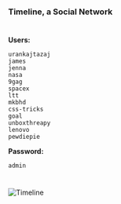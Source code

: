 ### Timeline, a Social Network
#
**Users:**
```
urankajtazaj
james
jenna
nasa
9gag
spacex
ltt
mkbhd
css-tricks
goal
unboxthreapy 
lenovo
pewdiepie
```

**Password:**
```
admin
```

#


![Timeline](https://i.imgur.com/Muh1PUZ.png)
